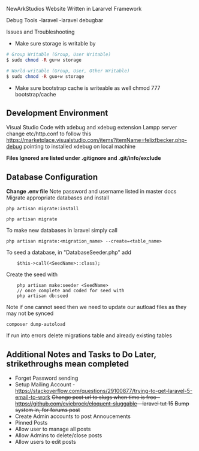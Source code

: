 NewArkStudios Website
Written in Lararvel Framework

Debug Tools
-laravel
-laravel debugbar

Issues and Troubleshooting
- Make sure storage is writable by 

``` php
# Group Writable (Group, User Writable)
$ sudo chmod -R gu+w storage

# World-writable (Group, User, Other Writable)
$ sudo chmod -R guo+w storage
```
- Make sure bootstrap cache is writeable as well
chmod 777 bootstrap/cache

## Development Environment
Visual Studio Code with xdebug and xdebug extension
Lampp server change etc/http.conf to follow this https://marketplace.visualstudio.com/items?itemName=felixfbecker.php-debug
pointing to installed xdebug on local machine

**Files Ignored are listed under .gitignore and .git/info/exclude**

## Database Configuration 
**Change .env file**
Note password and username listed in master docs
Migrate appropriate databases and install
```
php artisan migrate:install

php artisan migrate
```
To make new databases in laravel simply call

```
php artisan migrate:<migration_name> --create=<table_name>
```

To seed a database, in "DatabaseSeeder.php" add
```
    $this->call(<SeedName>::class);
```
Create the seed with 
```
    php artisan make:seeder <SeedName>
    // once complete and coded for seed with
    php artisan db:seed
```

Note if one cannot seed then we need to update our autload files
as they may not be synced

```
composer dump-autoload
```


If run into errors delete migrations table and already existing tables


## Additional Notes and Tasks to Do Later, strikethroughs mean completed
- Forget Password sending
- Setup Mailing Account - https://stackoverflow.com/questions/29100877/trying-to-get-laravel-5-email-to-work
~~Change post url to slugs when time is free - https://github.com/cviebrock/eloquent-sluggable - laravel tut 15~~
~~Bump system in, for forums post~~
- Create Admin accounts to post Annoucements
- Pinned Posts
- Allow user to manage all posts
- Allow Admins to delete/close posts
- Allow users to edit posts
